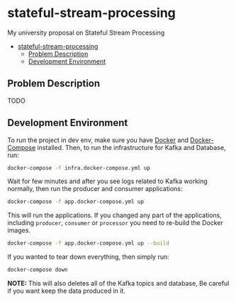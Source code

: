 # stateful-stream-processing
My university proposal on Stateful Stream Processing

- [stateful-stream-processing](#stateful-stream-processing)
  - [Problem Description](#problem-description)
  - [Development Environment](#development-environment)

## Problem Description
TODO

## Development Environment
To run the project in dev env, make sure you have [Docker]([dasd](https://docs.docker.com/get-docker/))
and [Docker-Compose](https://docs.docker.com/compose/install/) installed.
Then, to run the infrastructure for Kafka and Database, run:

```bash
docker-compose -f infra.docker-compose.yml up
```

Wait for few minutes and after you see logs related to Kafka working normally, then run the producer and consumer applications:

```bash
docker-compose -f app.docker-compose.yml up
```

This will run the applications.
If you changed any part of the applications, including `producer`, `consumer` or `processor` you need to re-build the Docker images.

```bash
docker-compose -f app.docker-compose.yml up --build
```

If you wanted to tear down everything, then simply run:
```bash
docker-compose down
```

**NOTE:** This will also deletes all of the Kafka topics and database, Be careful if you want keep the data produced in it.
